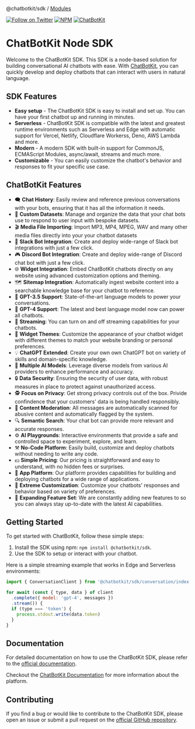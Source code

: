 @chatbotkit/sdk / [Modules](modules.md)

[![Follow on Twitter](https://img.shields.io/twitter/follow/chatbotkit.svg?logo=twitter)](https://twitter.com/chatbotkit)
[![NPM](https://img.shields.io/npm/v/@chatbotkit/sdk.svg)](https://www.npmjs.com/package/@chatbotkit/sdk)
[![ChatBotKit](https://img.shields.io/badge/credits-ChatBotKit-blue.svg)](https://chatbotkit.com)

# ChatBotKit Node SDK

Welcome to the ChatBotKit SDK. This SDK is a node-based solution for building conversational AI chatbots with ease. With [ChatBotKit](https://chatbotkit.com), you can quickly develop and deploy chatbots that can interact with users in natural language.

## SDK Features

- **Easy setup** - The ChatBotKit SDK is easy to install and set up. You can have your first chatbot up and running in minutes.
- **Serverless** - ChatBotKit SDK is compatible with the latest and greatest runtime environments such as Serverless and Edge with automatic support for Vercel, Netlify, Cloudflare Workerss, Deno, AWS Lambda and more.
- **Modern** - A modern SDK with built-in support for CommonJS, ECMAScript Modules, async/await, streams and much more.
- **Customizable** - You can easily customize the chatbot's behavior and responses to fit your specific use case.

## ChatBotKit Features

- 🗨 **Chat History**: Easily review and reference previous conversations with your bots, ensuring that it has all the information it needs.
- 💾 **Custom Datasets**: Manage and organize the data that your chat bots use to respond to user input with bespoke datasets.
- 🎬 **Media File Importing**: Import MP3, MP4, MPEG, WAV and many other media files directly into your your chatbot datasets
- 💬 **Slack Bot Integration**: Create and deploy wide-range of Slack bot integrations with just a few click.
- 🎮 **Discord Bot Integration**: Create and deploy wide-range of Discord chat bot with just a few click.
- 🌐 **Widget Integration**: Embed ChatBotKit chatbots directly on any website using advanced customization options and theming.
- 🗺 **Sitemap Integration**: Automatically ingest website content into a searchable knowledge base for your chatbot to reference.
- 🤖 **GPT-3.5 Support**: State-of-the-art language models to power your conversations.
- 🚀 **GPT-4 Support**: The latest and best language model now can power all chatbots.
- 🎥 **Streaming**: You can turn on and off streaming capabilities for your chatbots.
- 🎨 **Widget Themes**: Customize the appearance of your chatbot widget with different themes to match your website branding or personal preferences.
- 💡 **ChatGPT Extended**: Create your own own ChatGPT bot on variety of skills and domain-specific knowledge.
- 🔄 **Multiple AI Models**: Leverage diverse models from various AI providers to enhance performance and accuracy.
- 🔒 **Data Security**: Ensuring the security of user data, with robust measures in place to protect against unauthorized access.
- 🕵 **Focus on Privacy**: Get strong privacy controls out of the box. Privide confindence that your customers' data is being handled responsibly.
- 🚫 **Content Moderation**: All messages are automatically scanned for abusive content and automatically flagged by the system.
- 🔍 **Semantic Search**: Your chat bot can provide more relevant and accurate responses.
- ⚙️ **AI Playgrounds**: Interactive environments that provide a safe and controlled space to experiment, explore, and learn.
- ⚒️ **No-Code Platform**: Easily build, customize and deploy chatbots without needing to write any code.
- 💵 **Simple Pricing**: Our pricing is straightforward and easy to understand, with no hidden fees or surprises.
- 📱 **App Platform**: Our platform provides capabilities for building and deploying chatbots for a wide range of applications.
- 🔧 **Extreme Customization**: Customize your chatbots' responses and behavior based on variety of preferences.
- 🌟 **Expanding Feature Set**: We are constantly adding new features to so you can always stay up-to-date with the latest AI capabilities.

## Getting Started

To get started with ChatBotKit, follow these simple steps:

1. Install the SDK using npm: `npm install @chatbotkit/sdk`.
2. Use the SDK to setup or interact with your chatbot.

Here is a simple streaming example that works in Edge and Serverless environments:

```js
import { ConversationClient } from '@chatbotkit/sdk/conversation/index.js'

for await (const { type, data } of client
  .complete({ model: 'gpt-4', messages })
  .stream()) {
  if (type === 'token') {
    process.stdout.write(data.token)
  }
}
```

## Documentation

For detailed documentation on how to use the ChatBotKit SDK, please refer to the [official documentation](https://github.com/chatbotkit/node-sdk/docs).

Checkout the [ChatBotKit Documentation](https://chatbotkit.com/docs) for more information about the platform.

## Contributing

If you find a bug or would like to contribute to the ChatBotKit SDK, please open an issue or submit a pull request on the [official GitHub repository](https://github.com/chatbotkit/node-sdk).
